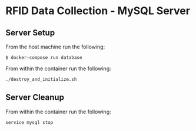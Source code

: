# RFID Data Collection - MySQL Server

## Server Setup
From the host machine run the following:
```
$ docker-compose run database 
```

From within the container run the following:
```
./destroy_and_initialize.sh
```

## Server Cleanup
From within the container run the following:
```
service mysql stop
```
